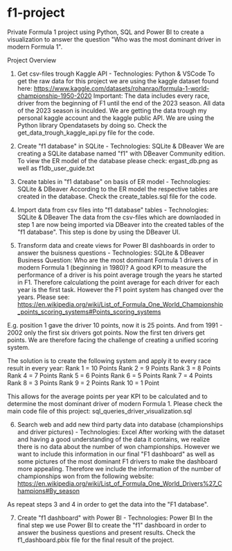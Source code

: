 # f1-project
Private Formula 1 project using Python, SQL and Power BI to create a visualization to answer the question "Who was the most dominant driver in modern Formula 1".

Project Overview

1. Get csv-files trough Kaggle API - Technologies: Python & VSCode
To get the raw data for this project we are using the kaggle dataset found here: https://www.kaggle.com/datasets/rohanrao/formula-1-world-championship-1950-2020
Important: The data includes every race, driver from the beginning of F1 until the end of the 2023 season. All data of the 2023 season is inculded.
We are getting the data trough my personal kaggle account and the kaggle public API. We are using the Python library Opendatasets by doing so.
Check the get_data_trough_kaggle_api.py file for the code. 

2. Create "f1 database" in SQLite - Technologies: SQLite & DBeaver
We are creating a SQLite database named "f1" with DBeaver Community edition. 
To view the ER model of the database please check: ergast_db.png as well as f1db_user_guide.txt 

3. Create tables in "f1 database" on basis of ER model - Technologies: SQLite & DBeaver
According to the ER model the respective tables are created in the database.
Check the create_tables.sql file for the code. 

4. Import data from csv files into "f1 database" tables - Technologies: SQLite & DBeaver
The data from the csv-files which are downlaoded in step 1 are now being imported via DBeaver into the created tables of the "f1 database".
This step is done by using the DBeaver UI.

5. Transform data and create views for Power BI dashboards in order to answer the buisness questions - Technologies: SQLite & DBeaver
Business Question: Who are the most dominant Formula 1 drivers of in modern Formula 1 (beginning in 1980)?
A good KPI to measure the performance of a driver is his point average trough the years he started in F1.
Therefore calculationg the point average for each driver for each year is the first task.
However the F1 point system has changed over the years. Please see: https://en.wikipedia.org/wiki/List_of_Formula_One_World_Championship_points_scoring_systems#Points_scoring_systems

E.g. position 1 gave the driver 10 points, now it is 25 points. And from 1991 - 2002 only the first six drivers got points. Now the first ten drivers get points.
We are therefore facing the challenge of creating a unified scoring system.

The solution is to create the following system and apply it to every race result in every year:
Rank 1 = 10 Points 
Rank 2 = 9 Points
Rank 3 = 8 Points
Rank 4 = 7 Points
Rank 5 = 6 Points
Rank 6 = 5 Points
Rank 7 = 4 Points
Rank 8 = 3 Points
Rank 9 = 2 Points
Rank 10 = 1 Point

This allows for the average points per year KPI to be calculated and to determine the most dominant driver of modern Formula 1.
Please check the main code file of this project: sql_queries_driver_visualization.sql

6. Search web and add new third party data into database (championships and driver pictures) - Technologies: Excel
After working with the dataset and having a good understanding of the data it contains, we realize there is no data about the number of won championships.
However we want to include this information in our final "F1 dashboard" as well as some pictures of the most dominant F1 drivers to make the dashboard more appealing.
Therefore we include the information of the number of championships won from the following website: https://en.wikipedia.org/wiki/List_of_Formula_One_World_Drivers%27_Champions#By_season

As repeat steps 3 and 4 in order to get the data into the "F1 database".

7. Create "f1 dashboard" with Power BI - Technologies: Power BI
In the final step we use Power BI to create the "f1" dashboard in order to answer the business questions and present results.
Check the f1_dashboard.pbix file for the final result of the project.
